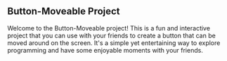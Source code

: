 ## Button-Moveable Project

Welcome to the Button-Moveable project! This is a fun and interactive project that you can use with your friends to create a button that can be moved around on the screen. It's a simple yet entertaining way to explore programming and have some enjoyable moments with your friends.